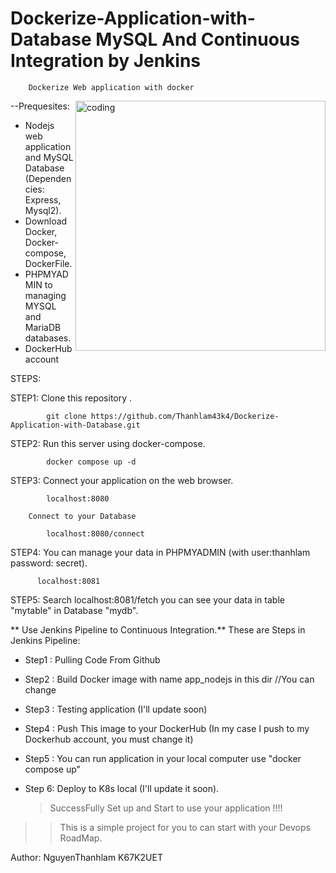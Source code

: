 # Dockerize-Application-with-Database MySQL And Continuous Integration by Jenkins



        Dockerize Web application with docker 

--Prequesites:
<img align = "right" alt = "coding" width = "400" src = "https://topdev.vn/blog/wp-content/uploads/2019/05/jenkins.png" >

+ Nodejs web application and MySQL Database (Dependencies: Express, Mysql2).
+ Download Docker, Docker-compose, DockerFile.
+ PHPMYADMIN to managing MYSQL and MariaDB databases.
+ DockerHub account

STEPS:

  STEP1: Clone this repository .

            git clone https://github.com/Thanhlam43k4/Dockerize-Application-with-Database.git
 
  STEP2: Run this server using docker-compose.

            docker compose up -d 

  STEP3: Connect your application on the web browser.

            localhost:8080

        Connect to your Database

            localhost:8080/connect

  STEP4: You can manage your data in PHPMYADMIN (with user:thanhlam password: secret).

          localhost:8081

  STEP5: Search localhost:8081/fetch you can see your data in table "mytable" in Database "mydb".



 ** Use Jenkins Pipeline to Continuous Integration.**
  These are Steps in Jenkins Pipeline:

 + Step1 : Pulling Code From Github

 + Step2 : Build Docker image with name app_nodejs in this dir //You can change

 + Step3 : Testing application (I'll update soon)

 + Step4 : Push This image to your DockerHub (In my case I push to my Dockerhub account, you must change it)

 + Step5 : You can run application in your local computer use "docker compose up"

 + Step 6: Deploy to K8s local (I'll update it soon).

   > SuccessFully Set up and Start to use your application !!!!

  >>This is a simple project for you to can start with your Devops RoadMap.



Author: NguyenThanhlam K67K2UET


